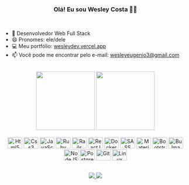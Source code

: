 <h3 align="center"> Olá! Eu sou Wesley Costa ✌🏿</h3>

<br>

- 🔭 Desenvolvedor Web Full Stack
- 😄 Pronomes: ele/dele
- 💻 Meu portfólio: <a href="https://wesleydev.vercel.app" target="_blank">wesleydev.vercel.app<a/>
- 📫 Você pode me encontrar pelo e-mail: <wesleyeugenio3@gmail.com>

<br>

<div align="center">
    <img height="160em" src="https://github-readme-stats.vercel.app/api?username=eugenio-cyber&show_icons=true&theme=dark">
    <img height="160em" src="https://github-readme-stats.vercel.app/api/top-langs/?username=eugenio-cyber&theme=dark&layout=compact">
</div>

<br>

<div align="center">
    <img height="30" width="40" src="https://cdn.jsdelivr.net/gh/devicons/devicon/icons/html5/html5-original.svg" alt="Html5" />
    <img height="30" width="40" src="https://cdn.jsdelivr.net/gh/devicons/devicon/icons/css3/css3-original.svg" alt="Css3" />
    <img height="30" width="40" src="https://cdn.jsdelivr.net/gh/devicons/devicon/icons/javascript/javascript-original.svg" alt="JavaScript" />
    <img height="30" width="40" src="https://cdn.jsdelivr.net/gh/devicons/devicon/icons/ruby/ruby-original.svg" alt="Ruby" />
    <img height="30" width="40" src="https://cdn.jsdelivr.net/gh/devicons/devicon/icons/rails/rails-plain.svg" alt="Rails" />
    <img height="30" width="40" src="https://cdn.jsdelivr.net/gh/devicons/devicon/icons/react/react-original.svg" alt="ReactJS" />
    <img height="30" width="40" src="https://cdn.jsdelivr.net/gh/devicons/devicon@latest/icons/docker/docker-original.svg" alt="Docker" />      
    <img height="30" width="40" src="https://cdn.jsdelivr.net/gh/devicons/devicon/icons/sass/sass-original.svg" alt="SASS" />
    <img height="30" width="40" src="https://cdn.jsdelivr.net/gh/devicons/devicon/icons/materialui/materialui-original.svg" alt="Material UI" />
    <img height="30" width="40" src="https://cdn.jsdelivr.net/gh/devicons/devicon/icons/bootstrap/bootstrap-original.svg" alt="Bootstrap" />
    <img height="30" width="40" src="https://cdn.jsdelivr.net/gh/devicons/devicon/icons/bulma/bulma-plain.svg" alt="Bulma" />
    <img height="30" width="40" src="https://cdn.jsdelivr.net/gh/devicons/devicon/icons/nodejs/nodejs-original.svg" alt="NodeJS" />
    <img height="30" width="40" src="https://cdn.jsdelivr.net/gh/devicons/devicon/icons/postgresql/postgresql-original.svg" alt="PostgreSQL" />
    <img height="30" width="40" src="https://cdn.jsdelivr.net/gh/devicons/devicon/icons/git/git-original.svg" alt="Git" />
    <img height="30" width="40" src="https://cdn.jsdelivr.net/gh/devicons/devicon/icons/linux/linux-original.svg" alt="Linux" />
</div>

##

<div align="center">    
    <a href="https://www.linkedin.com/in/wesley-dev/" target="_blank">
        <img src="https://img.shields.io/badge/LinkedIn-0077B5?style=for-the-badge&logo=linkedin&logoColor=white">
    </a>    
    <a href="https://www.youtube.com/channel/UCM_B05YSytgVGxFPz5mkG2A/videos" target="_blank">
        <img src="https://img.shields.io/badge/YouTube-FF0000?style=for-the-badge&logo=youtube&logoColor=white">
    </a>
</div>
